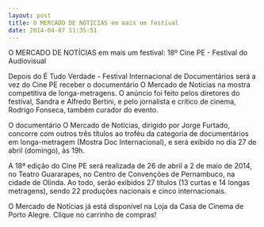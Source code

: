 ```yaml
---
layout: post
title: O MERCADO DE NOTÍCIAS em mais um festival
date: 2014-04-07 11:35:51
---
```

O MERCADO DE NOTÍCIAS em mais um festival: 18º Cine PE - Festival do Audiovisual

Depois do É Tudo Verdade - Festival Internacional de Documentários será a vez do Cine PE receber o documentário O Mercado de Notícias na mostra competitiva de longa-metragens. O anúncio foi feito pelos diretores do festival, Sandra e Alfredo Bertini, e pelo jornalista e crítico de cinema, Rodrigo Fonseca, também curador do evento.

O documentário O Mercado de Notícias, dirigido por Jorge Furtado, concorre com outros três títulos ao troféu da categoria de documentários em longa-metragem (Mostra Doc Internacional), e será exibido no dia 27 de abril (domingo), às 19h.

A 18ª edição do Cine PE será realizada de 26 de abril a 2 de maio de 2014, no Teatro Guararapes, no Centro de Convenções de Pernambuco, na cidade de Olinda. Ao todo, serão exibidos 27 títulos (13 curtas e 14 longas metragens), sendo 22 produções nacionais e cinco internacionais.

O Mercado de Notícias já está disponível na Loja da Casa de Cinema de Porto Alegre. Clique no carrinho de compras!